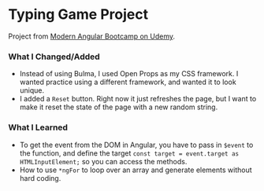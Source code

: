 # Typing Game Project

Project from [Modern Angular Bootcamp on Udemy](https://www.udemy.com/course/the-modern-angular-bootcamp/).

### What I Changed/Added

- Instead of using Bulma, I used Open Props as my CSS framework. I wanted practice using a different framework, and wanted it to look unique.
- I added a `Reset` button. Right now it just refreshes the page, but I want to make it reset the state of the page with a new random string.

### What I Learned

- To get the event from the DOM in Angular, you have to pass in `$event` to the function, and define the target `const target = event.target as HTMLInputElement;` so you can access the methods.
- How to use `*ngFor` to loop over an array and generate elements without hard coding.
